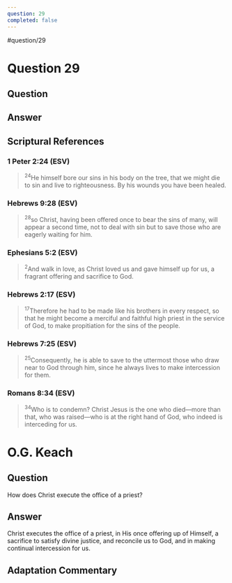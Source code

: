 ```yaml
---
question: 29
completed: false
---
```

#question/29
# Question 29

## Question


## Answer


## Scriptural References
### 1 Peter 2:24 (ESV)
> <sup>24</sup>He himself bore our sins in his body on the tree, that we might die to sin and live to righteousness. By his wounds you have been healed.

### Hebrews 9:28 (ESV)
> <sup>28</sup>so Christ, having been offered once to bear the sins of many, will appear a second time, not to deal with sin but to save those who are eagerly waiting for him.

### Ephesians 5:2 (ESV)
> <sup>2</sup>And walk in love, as Christ loved us and gave himself up for us, a fragrant offering and sacrifice to God.

### Hebrews 2:17 (ESV)
> <sup>17</sup>Therefore he had to be made like his brothers in every respect, so that he might become a merciful and faithful high priest in the service of God, to make propitiation for the sins of the people.

### Hebrews 7:25 (ESV)
> <sup>25</sup>Consequently, he is able to save to the uttermost those who draw near to God through him, since he always lives to make intercession for them.

### Romans 8:34 (ESV)
> <sup>34</sup>Who is to condemn? Christ Jesus is the one who died—more than that, who was raised—who is at the right hand of God, who indeed is interceding for us.

# O.G. Keach
## Question
How does Christ execute the office of a priest?

## Answer
Christ executes the office of a priest, in His once offering up of Himself, a sacrifice to satisfy divine justice, and reconcile us to God, and in making continual intercession for us.

## Adaptation Commentary
